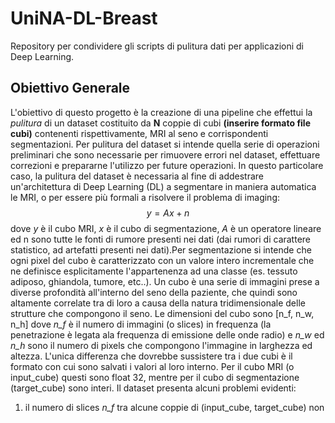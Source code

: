 # UniNA-DL-Breast

Repository per condividere gli scripts di pulitura dati per applicazioni di Deep Learning. 

## Obiettivo Generale
L'obiettivo di questo progetto è la creazione di una pipeline che effettui la *pulitura* di un dataset costituito da **N** coppie di cubi **(inserire formato file cubi)** contenenti rispettivamente, MRI al seno e corrispondenti segmentazioni.
Per pulitura del dataset si intende quella serie di operazioni preliminari che sono necessarie per rimuovere errori nel dataset, effettuare correzioni e prepararne l'utilizzo per future operazioni. 
In questo particolare caso, la pulitura del dataset è necessaria al fine di addestrare un'architettura di Deep Learning (DL) a segmentare in maniera automatica le MRI, o per essere più formali a risolvere il problema di imaging:
$$ y = Ax + n $$
dove *y* è il cubo MRI, *x* è il cubo di segmentazione, *A* è un operatore lineare ed n sono tutte le fonti di rumore presenti nei dati (dai rumori di carattere statistico, ad artefatti presenti nei dati).Per segmentazione si intende che ogni pixel del cubo è caratterizzato con un valore intero incrementale che ne definisce esplicitamente l'appartenenza ad una classe (es. tessuto adiposo, ghiandola, tumore, etc..).
Un cubo è una serie di immagini prese a diverse profondità all'interno del seno della paziente, che quindi sono altamente correlate tra di loro a causa della natura tridimensionale delle strutture che compongono il seno. Le dimensioni del cubo sono [n_f, n_w, n_h] dove *n_f* è il numero di immagini (o slices) in frequenza (la penetrazione è legata ala frequenza di emissione delle onde radio) e *n_w* ed *n_h* sono il numero di pixels che compongono l'immagine in larghezza ed altezza. L'unica differenza che dovrebbe sussistere tra i due cubi è il formato con cui sono salvati i valori al loro interno. Per il cubo MRI (o input_cube) questi sono float 32, mentre per il cubo di segmentazione (target_cube) sono interi. 
Il dataset presenta alcuni problemi evidenti: 
1. il numero di slices *n_f* tra alcune coppie di (input_cube, target_cube) non 
